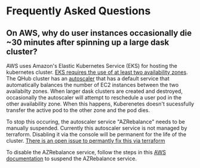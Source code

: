 # Frequently Asked Questions

## On AWS, why do user instances occasionally die ~30 minutes after spinning up a large dask cluster?

AWS uses Amazon's Elastic Kubernetes Service (EKS) for hosting the
kubernetes cluster. [EKS requires the use of at least two availability
zones](https://docs.aws.amazon.com/eks/latest/userguide/network_reqs.html_). The
QHub cluster has an
[autoscaler](https://docs.aws.amazon.com/eks/latest/userguide/cluster-autoscaler.html)
that has a default service that automatically balances the number of
EC2 instances between the two availabilty zones. When larger dask
clusters are created and destroyed, occasionally the autoscaler will
attempt to reschedule a user pod in the other availability zone. When
this happens, Kuberenetes doesn't sucessfully transfer the active pod
to the other zone and the pod dies.

To stop this occuring, the autoscaler service "AZRebalance" needs to
be manually suspended. Currently this autoscaler service is not managed
by terraform. Disabling it via the console will be permanent for the
life of the cluster. [There is an open issue to permantly fix this via
terraform](https://github.com/Quansight/qhub/issues/786)

To disable the AZRebalance service, follow the steps in this [AWS
documentation](https://docs.aws.amazon.com/autoscaling/ec2/userguide/as-suspend-resume-processes.html)
to suspend the AZRebalance service.
